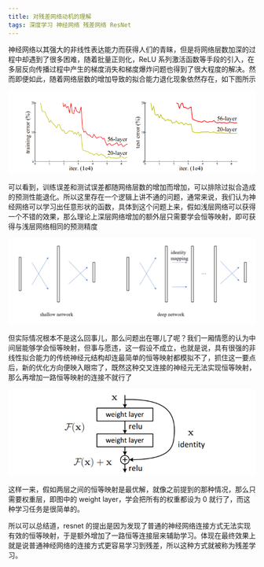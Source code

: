 ```yaml
---
title: 对残差网络动机的理解
tags: 深度学习 神经网络 残差网络 ResNet 
---
```


神经网络以其强大的非线性表达能力而获得人们的青睐，但是将网络层数加深的过程中却遇到了很多困难，随着批量正则化，ReLU 系列激活函数等手段的引入，在多层反向传播过程中产生的梯度消失和梯度爆炸问题也得到了很大程度的解决。然而即便如此，随着网络层数的增加导致的拟合能力退化现象依然存在，如下图所示

![](/resources/2021-04-04-resnet/resnet_train-degrade.png)

可以看到，训练误差和测试误差都随网络层数的增加而增加，可以排除过拟合造成的预测性能退化。所以这里存在一个逻辑上讲不通的问题，通常来说，我们认为神经网络可以学习出任意形状的函数，具体到这个问题上来，假如浅层网络可以获得一个不错的效果，那么理论上深层网络增加的额外层只需要学会恒等映射，即可获得与浅层网络相同的预测精度

![](/resources/2021-04-04-resnet/resnet_identity-mapping.png)

但实际情况根本不是这么回事儿，那么问题出在哪儿了呢？我们一厢情愿的认为中间层能够学会恒等映射，但事与愿违，这一假设不成立，也就是说，具有很强的非线性拟合能力的传统神经元结构却连最简单的恒等映射都模拟不了，抓住这一要点后，新的优化方向便映入眼帘了，既然这种交叉连接的神经元无法实现恒等映射，那么再增加一路恒等映射的连接不就行了

![](/resources/2021-04-04-resnet/resnet_residual-block.png)

这样一来，假如两层之间的恒等映射是最优解，就像之前提到的那种情况，那么只需要权重层，即图中的 weight layer，学会把所有的权重都设为 0 就行了，而这种学习任务是很简单的。

所以可以总结道，resnet 的提出是因为发现了普通的神经网络连接方式无法实现有效的恒等映射，于是额外增加了一路恒等连接层来辅助学习。体现在最终效果上就是说普通神经网络的连接方式更容易学习到残差，所以这种方式就被称为残差学习。
